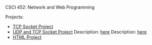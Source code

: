 CSCI 452: Network and Web Programming

Projects:

* [TCP Socket Project](https://github.com/sammanthp007/socket-programming-modified-echo)
* [UDP and TCP Socket Project](https://github.com/sammanthp007/UDP-Socket-in-C)
Description: [here](classfiles/spring2017/nwp/html.pdf)
Description: [here](nwp/html.pdf)
* [HTML Project](https://github.com/sammanthp007/Grandmas-Lemon-Meringue-Pie-Website)

